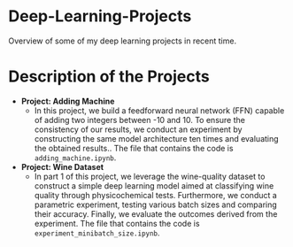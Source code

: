 # Deep-Learning-Projects
Overview of some of my deep learning projects in recent time.


# Description of the Projects

- **Project: Adding Machine**
    +  In this project, we build a feedforward neural network (FFN) capable of adding two integers between -10 and 10. To ensure the consistency of our results, we conduct an experiment by constructing the same model architecture ten times and evaluating the obtained results.. The file that contains the code is ``adding_machine.ipynb``.
- **Project: Wine Dataset**
    +  In part 1 of this project, we leverage the wine-quality dataset to construct a simple deep learning model aimed at classifying wine quality through physicochemical tests. Furthermore, we conduct a parametric experiment, testing various batch sizes and comparing their accuracy. Finally, we evaluate the outcomes derived from the experiment. The file that contains the code is ``experiment_minibatch_size.ipynb``.
